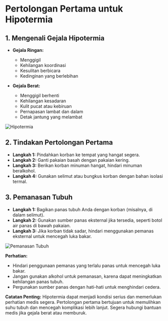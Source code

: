 ﻿# Pertolongan Pertama untuk Hipotermia

## 1. Mengenali Gejala Hipotermia

   - **Gejala Ringan:**
      - Menggigil
      - Kehilangan koordinasi
      - Kesulitan berbicara
      - Kedinginan yang berlebihan

   - **Gejala Berat:**
      - Menggigil berhenti
      - Kehilangan kesadaran
      - Kulit pucat atau kebiruan
      - Pernapasan lambat dan dalam
      - Detak jantung yang melambat

   ![Hipotermia](https://source.unsplash.com/800x600/?hypothermia)

## 2. Tindakan Pertolongan Pertama

   - **Langkah 1:** Pindahkan korban ke tempat yang hangat segera.
   - **Langkah 2:** Ganti pakaian basah dengan pakaian kering.
   - **Langkah 3:** Berikan korban minuman hangat, hindari minuman beralkohol.
   - **Langkah 4:** Gunakan selimut atau bungkus korban dengan bahan isolasi termal.

## 3. Pemanasan Tubuh

   - **Langkah 1:** Bagikan panas tubuh Anda dengan korban (misalnya, di dalam selimut).
   - **Langkah 2:** Gunakan sumber panas eksternal jika tersedia, seperti botol air panas di bawah pakaian.
   - **Langkah 3:** Jika korban tidak sadar, hindari menggunakan pemanas eksternal untuk mencegah luka bakar.

   ![Pemanasan Tubuh](https://source.unsplash.com/800x600/?body-warmth)

**Perhatian:**
- Hindari penggunaan pemanas yang terlalu panas untuk mencegah luka bakar.
- Jangan gunakan alkohol untuk pemanasan, karena dapat meningkatkan kehilangan panas tubuh.
- Pergunakan sumber panas dengan hati-hati untuk menghindari cedera.

**Catatan Penting:**
Hipotermia dapat menjadi kondisi serius dan memerlukan perhatian medis segera. Pertolongan pertama bertujuan untuk memulihkan suhu tubuh dan mencegah komplikasi lebih lanjut. Segera hubungi bantuan medis jika gejala berat atau memburuk.

